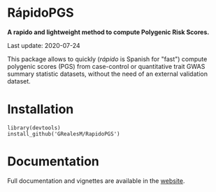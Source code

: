 # RápidoPGS

**A rapido and lightweight method to compute Polygenic Risk Scores.**

Last update: 2020-07-24

This package allows to quickly (*rápido* is Spanish for "fast") compute polygenic scores (PGS) from case-control or quantitative trait GWAS summary statistic datasets, without the need of an external validation dataset.


# Installation

```
library(devtools)
install_github('GRealesM/RapidoPGS')
```

# Documentation

Full documentation and vignettes are available in the [website](https://GRealesM.github.io/cupcake).


